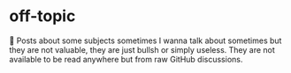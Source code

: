 # off-topic
💬 Posts about some subjects sometimes I wanna talk about sometimes but they are not valuable, they are just bullsh or simply useless. They are not available to be read anywhere but from raw GitHub discussions.
